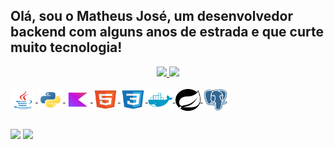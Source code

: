 ## Olá, sou o Matheus José, um desenvolvedor backend com alguns anos de estrada e que curte muito tecnologia!

<div align="center">
  <a href="https://github.com/matheuscosta1">
  <img height="180em" src="https://github-readme-stats.vercel.app/api?username=matheuscosta1&show_icons=true&theme=dracula&include_all_commits=true&count_private=true"/>
  <img height="180em" src="https://github-readme-stats.vercel.app/api/top-langs/?username=matheuscosta1&layout=compact&langs_count=7&theme=dracula"/>
</div>
<div style="display: inline_block"><br>
  <img align="center" alt="Matheus-Java" height="30" width="40" src="https://raw.githubusercontent.com/devicons/devicon/master/icons/java/java-original.svg">
  <img align="center" alt="Matheus-Python" height="30" width="40" src="https://raw.githubusercontent.com/devicons/devicon/master/icons/python/python-original.svg">
  <img align="center" alt="Matheus-Kotlin" height="30" width="40" src="https://raw.githubusercontent.com/devicons/devicon/master/icons/kotlin/kotlin-original.svg">
  <img align="center" alt="Matheus-HTML" height="30" width="40" src="https://raw.githubusercontent.com/devicons/devicon/master/icons/html5/html5-original.svg">
  <img align="center" alt="Matheus-CSS" height="30" width="40" src="https://raw.githubusercontent.com/devicons/devicon/master/icons/css3/css3-original.svg">
  <img align="center" alt="Matheus-docker" height="35" width="40" src="https://raw.githubusercontent.com/devicons/devicon/master/icons/docker/docker-plain.svg">
  <img align="center" alt="Matheus-spring" height="35" width="40" src="https://raw.githubusercontent.com/devicons/devicon/master/icons/spring/spring-plain.svg">
  <img align="center" alt="Matheus-postgress" height="35" width="40" src="https://raw.githubusercontent.com/devicons/devicon/master/icons/postgresql/postgresql-plain.svg">
</div>

##

<div> 
  <a href="https://www.instagram.com/matheus.costa_" target="_blank"><img src="https://img.shields.io/badge/-Instagram-%23E4405F?style=for-the-badge&logo=instagram&logoColor=white" target="_blank"></a>
  <a href="https://www.linkedin.com/in/matheusjcosta" target="_blank"><img src="https://img.shields.io/badge/-LinkedIn-%230077B5?style=for-the-badge&logo=linkedin&logoColor=white" target="_blank"></a> 

</div>
